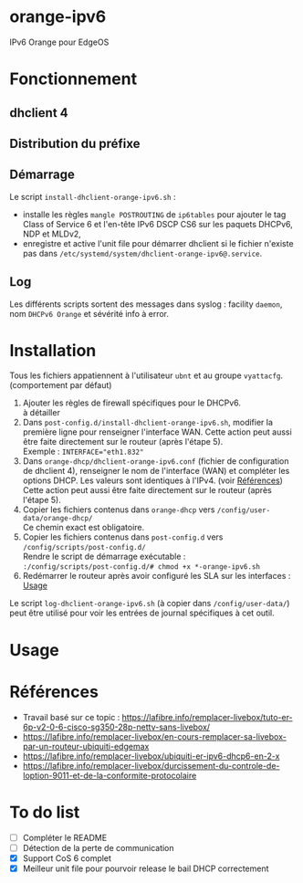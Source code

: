 # orange-ipv6
 IPv6 Orange pour EdgeOS

# Fonctionnement
## dhclient 4


## Distribution du préfixe


## Démarrage
 Le script `install-dhclient-orange-ipv6.sh` :
 - installe les règles `mangle POSTROUTING` de `ip6tables` pour ajouter le tag Class of Service 6 et l'en-tête IPv6 DSCP CS6 sur les paquets DHCPv6, NDP et MLDv2,
 - enregistre et active l'unit file pour démarrer dhclient si le fichier n'existe pas dans `/etc/systemd/system/dhclient-orange-ipv6@.service`.

## Log
 Les différents scripts sortent des messages dans syslog : facility `daemon`, nom `DHCPv6 Orange` et sévérité info à error.

# Installation
 Tous les fichiers appatiennent à l'utilisateur `ubnt` et au groupe `vyattacfg`. (comportement par défaut)
 
 1. Ajouter les règles de firewall spécifiques pour le DHCPv6. \
    à détailler
 2. Dans `post-config.d/install-dhclient-orange-ipv6.sh`, modifier la première ligne pour renseigner l'interface WAN. Cette action peut aussi être faite directement sur le routeur (après l'étape 5). \
    Exemple : `INTERFACE="eth1.832"`
 3. Dans `orange-dhcp/dhclient-orange-ipv6.conf` (fichier de configuration de dhclient 4), renseigner le nom de l'interface (WAN) et compléter les options DHCP. Les valeurs sont identiques à l'IPv4. (voir [Références](#références)) Cette action peut aussi être faite directement sur le routeur (après l'étape 5).
 4. Copier les fichiers contenus dans `orange-dhcp` vers `/config/user-data/orange-dhcp/` \
    Ce chemin exact est obligatoire.
 5. Copier les fichiers contenus dans `post-config.d` vers `/config/scripts/post-config.d/` \
    Rendre le script de démarrage exécutable : \
    `:/config/scripts/post-config.d/# chmod +x *-orange-ipv6.sh`
 6. Redémarrer le routeur après avoir configuré les SLA sur les interfaces : [Usage](#usage)

 Le script `log-dhclient-orange-ipv6.sh` (à copier dans `/config/user-data/`) peut être utilisé pour voir les entrées de journal spécifiques à cet outil.

# Usage


# Références
- Travail basé sur ce topic : https://lafibre.info/remplacer-livebox/tuto-er-6p-v2-0-6-cisco-sg350-28p-nettv-sans-livebox/
- https://lafibre.info/remplacer-livebox/en-cours-remplacer-sa-livebox-par-un-routeur-ubiquiti-edgemax
- https://lafibre.info/remplacer-livebox/ubiquiti-er-ipv6-dhcp6-en-2-x
- https://lafibre.info/remplacer-livebox/durcissement-du-controle-de-loption-9011-et-de-la-conformite-protocolaire

# To do list
 - [ ] Compléter le README
 - [ ] Détection de la perte de communication
 - [x] Support CoS 6 complet
 - [x] Meilleur unit file pour pourvoir release le bail DHCP correctement
